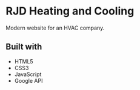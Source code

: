 # RJD Heating and Cooling
Modern website for an HVAC company.

## Built with
* HTML5
* CSS3
* JavaScript
* Google API
